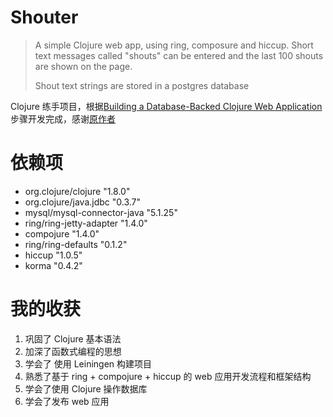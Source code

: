 # Shouter

> A simple Clojure web app, using ring, composure and hiccup. Short text messages called "shouts" can be entered and the last 100 shouts are shown on the page.
>
> Shout text strings are stored in a postgres database

Clojure 练手项目，根据[Building a Database-Backed Clojure Web Application](https://devcenter.heroku.com/articles/clojure-web-application#src-shouter-models-migration-clj)步骤开发完成，感谢[原作者](https://github.com/technomancy/shouter)

# 依赖项

- org.clojure/clojure "1.8.0"
- org.clojure/java.jdbc "0.3.7"
- mysql/mysql-connector-java "5.1.25"
- ring/ring-jetty-adapter "1.4.0"
- compojure "1.4.0"
- ring/ring-defaults "0.1.2"
- hiccup "1.0.5"
- korma "0.4.2"

# 我的收获

1. 巩固了 Clojure 基本语法
2. 加深了函数式编程的思想
3. 学会了 使用 Leiningen 构建项目
4. 熟悉了基于 ring + compojure + hiccup 的 web 应用开发流程和框架结构
5. 学会了使用 Clojure 操作数据库
6. 学会了发布 web 应用
